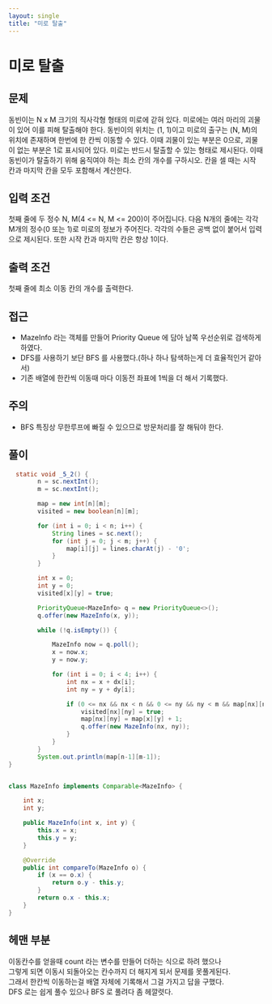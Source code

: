 ```yaml
---
layout: single
title: "미로 탈출"
---
```

미로 탈출
===

문제
---
동빈이는 N x M 크기의 직사각형 형태의 미로에 갇혀 있다. 미로에는 여러 마리의 괴물이 있어 이를 피해 탈출해야 한다. 동빈이의 위치는 (1, 1)이고 미로의 출구는 (N, M)의 위치에 존재하며 한번에 한 칸씩 이동할 수 있다. 이때 괴물이 있는 부분은 0으로, 괴물이 없는 부분은 1로 표시되어 있다. 미로는 반드시 탈출할 수 있는 형태로 제시된다. 이때 동빈이가 탈출하기 위해 움직여야 하는 최소 칸의 개수를 구하시오. 칸을 셀 때는 시작 칸과 마지막 칸을 모두 포함해서 계산한다.

입력 조건
---
첫째 줄에 두 정수 N, M(4 <= N, M <= 200)이 주어집니다. 다음 N개의 줄에는 각각 M개의 정수(0 또는 1)로 미로의 정보가 주어진다. 각각의 수들은 공백 없이 붙어서 입력으로 제시된다. 또한 시작 칸과 마지막 칸은 항상 1이다.

출력 조건
---
첫째 줄에 최소 이동 칸의 개수를 출력한다.


접근
---
- MazeInfo 라는 객체를 만들어 Priority Queue 에 담아 남쪽 우선순위로 검색하게 하였다.
- DFS를 사용하기 보단 BFS 를 사용했다.(하나 하나 탐색하는게 더 효율적인거 같아서)
- 기존 배열에 한칸씩 이동때 마다 이동전 좌표에 1씩을 더 해서 기록했다.


주의
---
- BFS 특징상 무한루프에 빠질 수 있으므로 방문처리를 잘 해둬야 한다.


풀이
---
```java
  static void _5_2() {
        n = sc.nextInt();
        m = sc.nextInt();

        map = new int[n][m];
        visited = new boolean[n][m];

        for (int i = 0; i < n; i++) {
            String lines = sc.next();
            for (int j = 0; j < m; j++) {
                map[i][j] = lines.charAt(j) - '0';
            }
        }

        int x = 0;
        int y = 0;
        visited[x][y] = true;

        PriorityQueue<MazeInfo> q = new PriorityQueue<>();
        q.offer(new MazeInfo(x, y));

        while (!q.isEmpty()) {

            MazeInfo now = q.poll();
            x = now.x;
            y = now.y;

            for (int i = 0; i < 4; i++) {
                int nx = x + dx[i];
                int ny = y + dy[i];

                if (0 <= nx && nx < n && 0 <= ny && ny < m && map[nx][ny] == 1 && !visited[nx][ny]) {
                    visited[nx][ny] = true;
                    map[nx][ny] = map[x][y] + 1;
                    q.offer(new MazeInfo(nx, ny));
                }
            }
        }
        System.out.println(map[n-1][m-1]);
}


class MazeInfo implements Comparable<MazeInfo> {

    int x;
    int y;

    public MazeInfo(int x, int y) {
        this.x = x;
        this.y = y;
    }

    @Override
    public int compareTo(MazeInfo o) {
        if (x == o.x) {
            return o.y - this.y;
        }
        return o.x - this.x;
    }
}
```

헤맨 부분
---
이동칸수를 얻을때 count 라는 변수를 만들어 더하는 식으로 하려 했으나 <br>
그렇게 되면 이동시 되돌아오는 칸수까지 더 해지게 되서 문제를 못풀게된다.<br>
그래서 한칸씩 이동하는걸 배열 자체에 기록해서 그걸 가지고 답을 구했다.<br>
DFS 로는 쉽게 풀수 있으나 BFS 로 풀려다 좀 헤깔렷다.<br>
